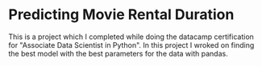 # Predicting Movie Rental Duration

This is a project which I completed while doing the datacamp certification for "Associate Data Scientist in Python". In this project I wroked on finding the best model with the best parameters for the data with pandas.
